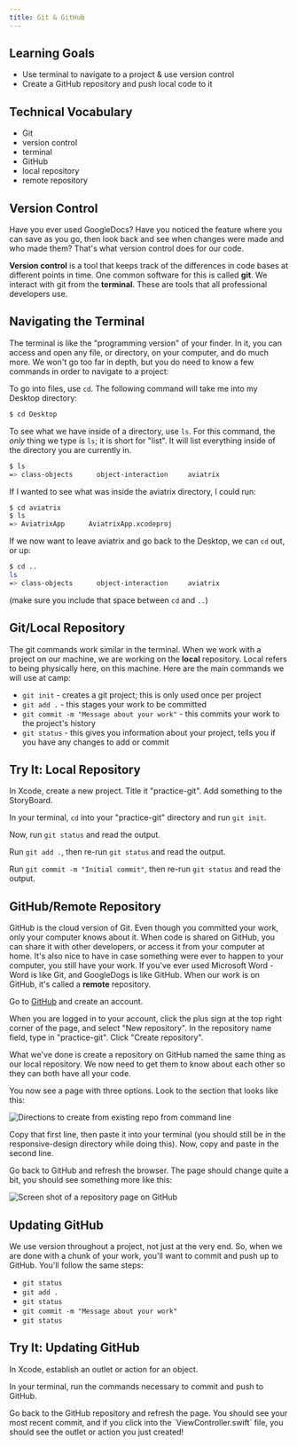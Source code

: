 ```yaml
---
title: Git & GitHub
---
```


## Learning Goals

* Use terminal to navigate to a project & use version control
* Create a GitHub repository and push local code to it

## Technical Vocabulary

- Git
- version control
- terminal
- GitHub
- local repository
- remote repository

## Version Control

Have you ever used GoogleDocs? Have you noticed the feature where you can save as you go, then look back and see when changes were made and who made them? That's what version control does for our code.

**Version control** is a tool that keeps track of the differences in code bases at different points in time. One common software for this is called **git**. We interact with git from the **terminal**. These are tools that all professional developers use.

## Navigating the Terminal

The terminal is like the "programming version" of your finder. In it, you can access and open any file, or directory, on your computer, and do much more. We won't go too far in depth, but you do need to know a few commands in order to navigate to a project:

To go into files, use `cd`. The following command will take me into my Desktop directory:

```bash
$ cd Desktop
```

To see what we have inside of a directory, use `ls`. For this command, the _only_ thing we type is `ls`; it is short for "list". It will list everything inside of the directory you are currently in.

```bash
$ ls
=> class-objects      object-interaction     aviatrix        
```

If I wanted to see what was inside the aviatrix directory, I could run:

```bash
$ cd aviatrix
$ ls
=> AviatrixApp		AviatrixApp.xcodeproj
```

If we now want to leave aviatrix and go back to the Desktop, we can `cd` out, or up:

```bash
$ cd ..
ls
=> class-objects      object-interaction     aviatrix  
```

(make sure you include that space between `cd` and `..`)

## Git/Local Repository

The git commands work similar in the terminal. When we work with a project on our machine, we are working on the **local** repository. Local refers to being physically here, on this machine. Here are the main commands we will use at camp:

- `git init` - creates a git project; this is only used once per project
- `git add .` - this stages your work to be committed
- `git commit -m "Message about your work"` - this commits your work to the project's history
- `git status` - this gives you information about your project, tells you if you have any changes to add or commit

<div class="try-it">
  <h2>Try It: Local Repository</h2>
  <p>In Xcode, create a new project. Title it "practice-git". Add something to the StoryBoard.</p>
  <p>In your terminal, <code class="try-it-code">cd</code> into your "practice-git" directory and run <code class="try-it-code">git init</code>.</p>
  <p>Now, run <code class="try-it-code">git status</code> and read the output.</p>
  <p>Run <code class="try-it-code">git add .</code>, then re-run <code class="try-it-code">git status</code> and read the output.</p>
  <p>Run <code class="try-it-code">git commit -m "Initial commit"</code>, then re-run <code class="try-it-code">git status</code> and read the output.</p>
</div>

## GitHub/Remote Repository

GitHub is the cloud version of Git. Even though you committed your work, only your computer knows about it. When code is shared on GitHub, you can share it with other developers, or access it from your computer at home. It's also nice to have in case something were ever to happen to your computer, you still have your work. If you've ever used Microsoft Word - Word is like Git, and GoogleDogs is like GitHub. When our work is on GitHub, it's called a **remote** repository.

Go to <a target="blank" href="https://github.com/">GitHub</a> and create an account.

When you are logged in to your account, click the plus sign at the top right corner of the page, and select "New repository". In the repository name field, type in "practice-git". Click "Create repository".

What we've done is create a repository on GitHub named the same thing as our local repository. We now need to get them to know about each other so they can both have all your code.

You now see a page with three options. Look to the section that looks like this:

<img class="medium" src="{{ site.url }}/web-app/lessons/git-github/assets/create-repo.png" alt="Directions to create from existing repo from command line">

Copy that first line, then paste it into your terminal (you should still be in the responsive-design directory while doing this). Now, copy and paste in the second line.

Go back to GitHub and refresh the browser. The page should change quite a bit, you should see something more like this:

<img class="small" src="{{ site.url }}/web-app/lessons/git-github/assets/repo.png" alt="Screen shot of a repository page on GitHub">

## Updating GitHub

We use version throughout a project, not just at the very end. So, when we are done with a chunk of your work, you'll want to commit and push up to GitHub. You'll follow the same steps:

- `git status`
- `git add .`
- `git status`
- `git commit -m "Message about your work"`
- `git status`

<div class="try-it">
  <h2>Try It: Updating GitHub</h2>
  <p>In Xcode, establish an outlet or action for an object.</p>
  <p>In your terminal, run the commands necessary to commit and push to GitHub.</p>
  <p>Go back to the GitHub repository and refresh the page. You should see your most recent commit, and if you click into the `ViewController.swift` file, you should see the outlet or action you just created!</p>
</div>
